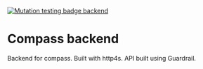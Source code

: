 
[![Mutation testing badge backend](https://img.shields.io/endpoint?style=flat&url=https%3A%2F%2Fbadge-api.stryker-mutator.io%2Fgithub.com%2Fhugo-vrijswijk%2Fcompass%2Fmaster%3Fmodule%3Dbackend)](https://dashboard.stryker-mutator.io/reports/github.com/hugo-vrijswijk/compass/master?module=backend)

# Compass backend

Backend for compass. Built with http4s. API built using Guardrail.

